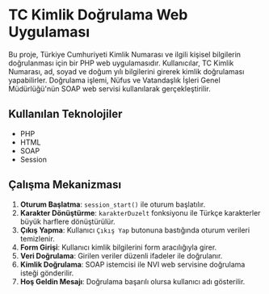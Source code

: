 # TC Kimlik Doğrulama Web Uygulaması

Bu proje, Türkiye Cumhuriyeti Kimlik Numarası ve ilgili kişisel bilgilerin doğrulanması için bir PHP web uygulamasıdır. Kullanıcılar, TC Kimlik Numarası, ad, soyad ve doğum yılı bilgilerini girerek kimlik doğrulaması yapabilirler. Doğrulama işlemi, Nüfus ve Vatandaşlık İşleri Genel Müdürlüğü'nün SOAP web servisi kullanılarak gerçekleştirilir.

## Kullanılan Teknolojiler

- PHP
- HTML
- SOAP
- Session

## Çalışma Mekanizması

1. **Oturum Başlatma**: `session_start()` ile oturum başlatılır.
2. **Karakter Dönüştürme**: `karakterDuzelt` fonksiyonu ile Türkçe karakterler büyük harflere dönüştürülür.
3. **Çıkış Yapma**: Kullanıcı `Çıkış Yap` butonuna bastığında oturum verileri temizlenir.
4. **Form Girişi**: Kullanıcı kimlik bilgilerini form aracılığıyla girer.
5. **Veri Doğrulama**: Girilen veriler düzenli ifadeler ile doğrulanır.
6. **Kimlik Doğrulama**: SOAP istemcisi ile NVI web servisine doğrulama isteği gönderilir.
7. **Hoş Geldin Mesajı**: Doğrulama başarılı olursa kullanıcı adı gösterilir.
